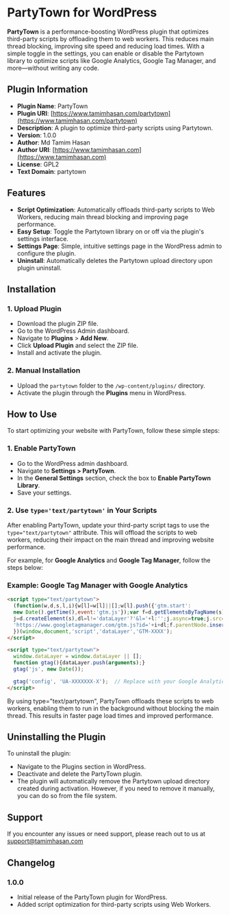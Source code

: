 # PartyTown for WordPress

**PartyTown** is a performance-boosting WordPress plugin that optimizes third-party scripts by offloading them to web workers. This reduces main thread blocking, improving site speed and reducing load times. With a simple toggle in the settings, you can enable or disable the Partytown library to optimize scripts like Google Analytics, Google Tag Manager, and more—without writing any code.

## **Plugin Information**

- **Plugin Name**: PartyTown
- **Plugin URI**: [https://www.tamimhasan.com/partytown](https://www.tamimhasan.com/partytown)
- **Description**: A plugin to optimize third-party scripts using Partytown.
- **Version**: 1.0.0
- **Author**: Md Tamim Hasan
- **Author URI**: [https://www.tamimhasan.com](https://www.tamimhasan.com)
- **License**: GPL2
- **Text Domain**: partytown

## **Features**

- **Script Optimization**: Automatically offloads third-party scripts to Web Workers, reducing main thread blocking and improving page performance.
- **Easy Setup**: Toggle the Partytown library on or off via the plugin's settings interface.
- **Settings Page**: Simple, intuitive settings page in the WordPress admin to configure the plugin.
- **Uninstall**: Automatically deletes the Partytown upload directory upon plugin uninstall.

## **Installation**

### 1. Upload Plugin

- Download the plugin ZIP file.
- Go to the WordPress Admin dashboard.
- Navigate to **Plugins** > **Add New**.
- Click **Upload Plugin** and select the ZIP file.
- Install and activate the plugin.

### 2. Manual Installation

- Upload the `partytown` folder to the `/wp-content/plugins/` directory.
- Activate the plugin through the **Plugins** menu in WordPress.

## **How to Use**

To start optimizing your website with PartyTown, follow these simple steps:

### 1. **Enable PartyTown**

- Go to the WordPress admin dashboard.
- Navigate to **Settings > PartyTown**.
- In the **General Settings** section, check the box to **Enable PartyTown Library**.
- Save your settings.

### 2. **Use `type='text/partytown'` in Your Scripts**

After enabling PartyTown, update your third-party script tags to use the `type="text/partytown"` attribute. This will offload the scripts to web workers, reducing their impact on the main thread and improving website performance.

For example, for **Google Analytics** and **Google Tag Manager**, follow the steps below:

### Example: Google Tag Manager with Google Analytics

```html
<script type="text/partytown">
  (function(w,d,s,l,i){w[l]=w[l]||[];w[l].push({'gtm.start':
  new Date().getTime(),event:'gtm.js'});var f=d.getElementsByTagName(s)[0],
  j=d.createElement(s),dl=l!='dataLayer'?'&l='+l:'';j.async=true;j.src=
  'https://www.googletagmanager.com/gtm.js?id='+i+dl;f.parentNode.insertBefore(j,f);
  })(window,document,'script','dataLayer','GTM-XXXX');
</script>

<script type="text/partytown">
  window.dataLayer = window.dataLayer || [];
  function gtag(){dataLayer.push(arguments);}
  gtag('js', new Date());

  gtag('config', 'UA-XXXXXXX-X');  // Replace with your Google Analytics ID
</script>
```

By using type="text/partytown", PartyTown offloads these scripts to web workers, enabling them to run in the background without blocking the main thread. This results in faster page load times and improved performance.

## Uninstalling the Plugin

To uninstall the plugin:

- Navigate to the Plugins section in WordPress.
- Deactivate and delete the PartyTown plugin.
- The plugin will automatically remove the Partytown upload directory created during activation. However, if you need to remove it manually, you can do so from the file system.

## Support

If you encounter any issues or need support, please reach out to us at support@tamimhasan.com

## Changelog

### 1.0.0

- Initial release of the PartyTown plugin for WordPress.
- Added script optimization for third-party scripts using Web Workers.

